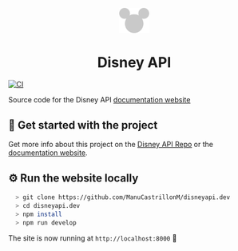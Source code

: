 <p align="center">
  <a href="https://www.disneyapi.dev">
    <img src="./src/images/mickey-silhouette.svg" width="60" />
  </a>
</p>
<h1 align="center">
  Disney API
</h1>

[![CI](https://github.com/ManuCastrillonM/disneyapi.dev/actions/workflows/main.yml/badge.svg)](https://github.com/ManuCastrillonM/disneyapi.dev/actions/workflows/main.yml)

Source code for the Disney API [documentation website](https://www.disneyapi.dev)

## 🚀 Get started with the project

Get more info about this project on the [Disney API Repo](https://github.com/ManuCastrillonM/disney-api) or the [documentation website](https://disneyapi.dev/docs/).

## ⚙️ Run the website locally

```bash
  > git clone https://github.com/ManuCastrillonM/disneyapi.dev
  > cd disneyapi.dev
  > npm install
  > npm run develop
```

The site is now running at `http://localhost:8000` 🎉
